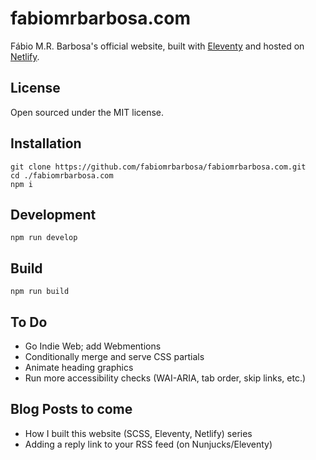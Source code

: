 # fabiomrbarbosa.com

Fábio M.R. Barbosa's official website, built with [Eleventy](https://github.com/11ty/eleventy) and hosted on [Netlify](https://netlify.com).

## License
Open sourced under the MIT license.

## Installation

```
git clone https://github.com/fabiomrbarbosa/fabiomrbarbosa.com.git
cd ./fabiomrbarbosa.com
npm i
```

## Development
`npm run develop`

## Build
`npm run build`

## To Do
- Go Indie Web; add Webmentions
- Conditionally merge and serve CSS partials
- Animate heading graphics
- Run more accessibility checks (WAI-ARIA, tab order, skip links, etc.)

## Blog Posts to come
- How I built this website (SCSS, Eleventy, Netlify) series
- Adding a reply link to your RSS feed (on Nunjucks/Eleventy)
